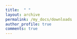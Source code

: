 ```yaml
---
title:  " "
layout: archive
permalink: /my_docs/downloads
author_profile: true
comments: true
---
```

